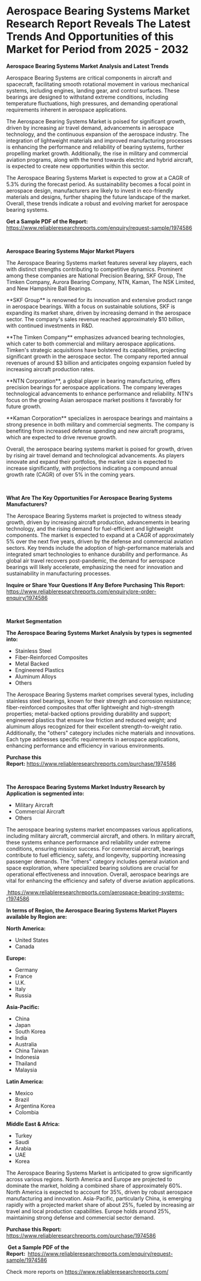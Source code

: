 <p><h1>Aerospace Bearing Systems Market Research Report Reveals The Latest Trends And Opportunities of this Market for Period from 2025 - 2032</h1></p><p><strong>Aerospace Bearing Systems Market Analysis and Latest Trends</strong></p>
<p><p>Aerospace Bearing Systems are critical components in aircraft and spacecraft, facilitating smooth rotational movement in various mechanical systems, including engines, landing gear, and control surfaces. These bearings are designed to withstand extreme conditions, including temperature fluctuations, high pressures, and demanding operational requirements inherent in aerospace applications.</p><p>The Aerospace Bearing Systems Market is poised for significant growth, driven by increasing air travel demand, advancements in aerospace technology, and the continuous expansion of the aerospace industry. The integration of lightweight materials and improved manufacturing processes is enhancing the performance and reliability of bearing systems, further propelling market growth. Additionally, the rise in military and commercial aviation programs, along with the trend towards electric and hybrid aircraft, is expected to create new opportunities within this sector.</p><p>The Aerospace Bearing Systems Market is expected to grow at a CAGR of 5.3% during the forecast period. As sustainability becomes a focal point in aerospace design, manufacturers are likely to invest in eco-friendly materials and designs, further shaping the future landscape of the market. Overall, these trends indicate a robust and evolving market for aerospace bearing systems.</p></p>
<p><strong>Get a Sample PDF of the Report:&nbsp;</strong> <a href="https://www.reliableresearchreports.com/enquiry/request-sample/1974586?utm_campaign=9&utm_medium=2&utm_source=Github&utm_content=ia&utm_term=01032025&utm_id=aerospace-bearing-systems">https://www.reliableresearchreports.com/enquiry/request-sample/1974586</a></p>
<p>&nbsp;</p>
<p><strong>Aerospace Bearing Systems Major Market Players</strong></p>
<p><p>The Aerospace Bearing Systems market features several key players, each with distinct strengths contributing to competitive dynamics. Prominent among these companies are National Precision Bearing, SKF Group, The Timken Company, Aurora Bearing Company, NTN, Kaman, The NSK Limited, and New Hampshire Ball Bearings.</p><p>**SKF Group** is renowned for its innovation and extensive product range in aerospace bearings. With a focus on sustainable solutions, SKF is expanding its market share, driven by increasing demand in the aerospace sector. The company's sales revenue reached approximately $10 billion, with continued investments in R&D.</p><p>**The Timken Company** emphasizes advanced bearing technologies, which cater to both commercial and military aerospace applications. Timken's strategic acquisitions have bolstered its capabilities, projecting significant growth in the aerospace sector. The company reported annual revenues of around $3 billion and anticipates ongoing expansion fueled by increasing aircraft production rates.</p><p>**NTN Corporation**, a global player in bearing manufacturing, offers precision bearings for aerospace applications. The company leverages technological advancements to enhance performance and reliability. NTN's focus on the growing Asian aerospace market positions it favorably for future growth.</p><p>**Kaman Corporation** specializes in aerospace bearings and maintains a strong presence in both military and commercial segments. The company is benefiting from increased defense spending and new aircraft programs, which are expected to drive revenue growth.</p><p>Overall, the aerospace bearing systems market is poised for growth, driven by rising air travel demand and technological advancements. As players innovate and expand their portfolios, the market size is expected to increase significantly, with projections indicating a compound annual growth rate (CAGR) of over 5% in the coming years.</p></p>
<p>&nbsp;</p>
<p><strong>What Are The Key Opportunities For Aerospace Bearing Systems Manufacturers?</strong></p>
<p><p>The Aerospace Bearing Systems market is projected to witness steady growth, driven by increasing aircraft production, advancements in bearing technology, and the rising demand for fuel-efficient and lightweight components. The market is expected to expand at a CAGR of approximately 5% over the next five years, driven by the defense and commercial aviation sectors. Key trends include the adoption of high-performance materials and integrated smart technologies to enhance durability and performance. As global air travel recovers post-pandemic, the demand for aerospace bearings will likely accelerate, emphasizing the need for innovation and sustainability in manufacturing processes.</p></p>
<p><strong>Inquire or Share Your Questions If Any Before Purchasing This Report:</strong> <a href="https://www.reliableresearchreports.com/enquiry/pre-order-enquiry/1974586?utm_campaign=9&utm_medium=2&utm_source=Github&utm_content=ia&utm_term=01032025&utm_id=aerospace-bearing-systems">https://www.reliableresearchreports.com/enquiry/pre-order-enquiry/1974586</a></p>
<p>&nbsp;</p>
<p><strong>Market Segmentation</strong></p>
<p><strong>The Aerospace Bearing Systems Market Analysis by types is segmented into:</strong></p>
<p><ul><li>Stainless Steel</li><li>Fiber-Reinforced Composites</li><li>Metal Backed</li><li>Engineered Plastics</li><li>Aluminum Alloys</li><li>Others</li></ul></p>
<p><p>The Aerospace Bearing Systems market comprises several types, including stainless steel bearings, known for their strength and corrosion resistance; fiber-reinforced composites that offer lightweight and high-strength properties; metal-backed options providing durability and support; engineered plastics that ensure low friction and reduced weight; and aluminum alloys recognized for their excellent strength-to-weight ratio. Additionally, the "others" category includes niche materials and innovations. Each type addresses specific requirements in aerospace applications, enhancing performance and efficiency in various environments.</p></p>
<p><strong>Purchase this Report:&nbsp;</strong><a href="https://www.reliableresearchreports.com/purchase/1974586?utm_campaign=9&utm_medium=2&utm_source=Github&utm_content=ia&utm_term=01032025&utm_id=aerospace-bearing-systems">https://www.reliableresearchreports.com/purchase/1974586</a></p>
<p>&nbsp;</p>
<p><strong>The Aerospace Bearing Systems Market Industry Research by Application is segmented into:</strong></p>
<p><ul><li>Military Aircraft</li><li>Commercial Aircraft</li><li>Others</li></ul></p>
<p><p>The aerospace bearing systems market encompasses various applications, including military aircraft, commercial aircraft, and others. In military aircraft, these systems enhance performance and reliability under extreme conditions, ensuring mission success. For commercial aircraft, bearings contribute to fuel efficiency, safety, and longevity, supporting increasing passenger demands. The "others" category includes general aviation and space exploration, where specialized bearing solutions are crucial for operational effectiveness and innovation. Overall, aerospace bearings are vital for enhancing the efficiency and safety of diverse aviation applications.</p></p>
<p><a href="https://www.reliableresearchreports.com/aerospace-bearing-systems-r1974586?utm_campaign=9&utm_medium=2&utm_source=Github&utm_content=ia&utm_term=01032025&utm_id=aerospace-bearing-systems">&nbsp;https://www.reliableresearchreports.com/aerospace-bearing-systems-r1974586</a></p>
<p><strong>In terms of Region, the Aerospace Bearing Systems Market Players available by Region are:</strong></p>
<p>
    <p> <strong> North America: </strong>
        <ul>
            <li>United States</li>
            <li>Canada</li>
        </ul>
        </p> 
    <p> <strong> Europe: </strong>
        <ul>
            <li>Germany</li>
            <li>France</li>
            <li>U.K.</li>
            <li>Italy</li>
            <li>Russia</li>
        </ul>
        </p> 
    <p> <strong> Asia-Pacific: </strong>
        <ul>
            <li>China</li>
            <li>Japan</li>
            <li>South Korea</li>
            <li>India</li>
            <li>Australia</li>
            <li>China Taiwan</li>
            <li>Indonesia</li>
            <li>Thailand</li>
            <li>Malaysia</li>
        </ul>
        </p> 
    <p> <strong> Latin America: </strong>
        <ul>
            <li>Mexico</li>
            <li>Brazil</li>
            <li>Argentina Korea</li>
            <li>Colombia</li>
        </ul>
        </p> 
    <p> <strong> Middle East & Africa: </strong>
        <ul>
            <li>Turkey</li>
            <li>Saudi</li>
            <li>Arabia</li>
            <li>UAE</li>
            <li>Korea</li>
        </ul>
    </p>
    </p>
<p><p>The Aerospace Bearing Systems Market is anticipated to grow significantly across various regions. North America and Europe are projected to dominate the market, holding a combined share of approximately 60%. North America is expected to account for 35%, driven by robust aerospace manufacturing and innovation. Asia-Pacific, particularly China, is emerging rapidly with a projected market share of about 25%, fueled by increasing air travel and local production capabilities. Europe holds around 25%, maintaining strong defense and commercial sector demand.</p></p>
<p><strong>Purchase this Report: </strong><a href="https://www.reliableresearchreports.com/purchase/1974586?utm_campaign=9&utm_medium=2&utm_source=Github&utm_content=ia&utm_term=01032025&utm_id=aerospace-bearing-systems">https://www.reliableresearchreports.com/purchase/1974586</a></p>
<p>&nbsp;<strong>Get a Sample PDF of the Report:&nbsp;&nbsp;</strong><a href="https://www.reliableresearchreports.com/enquiry/request-sample/1974586?utm_campaign=9&utm_medium=2&utm_source=Github&utm_content=ia&utm_term=01032025&utm_id=aerospace-bearing-systems">https://www.reliableresearchreports.com/enquiry/request-sample/1974586</a></p>
<p><strong></strong></p>
<p>Check more reports on <a href="https://www.reliableresearchreports.com/?utm_campaign=9&utm_medium=2&utm_source=Github&utm_content=ia&utm_term=01032025&utm_id=aerospace-bearing-systems">https://www.reliableresearchreports.com/</a></p>